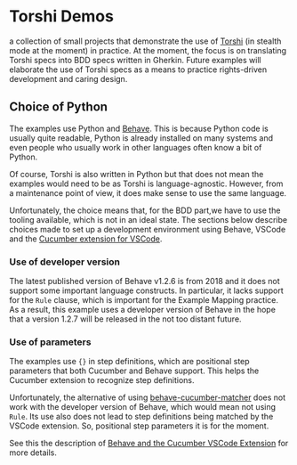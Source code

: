 # Torshi Demos

a collection of small projects that demonstrate the use of [Torshi] (in stealth 
mode at the moment) in practice. At the moment, the focus is on translating 
Torshi specs into BDD specs written in Gherkin. Future examples will elaborate
the use of Torshi specs as a means to practice rights-driven development and 
caring design. 

[Torshi]: https://github.com/alexvoss/torshi

## Choice of Python

The examples use Python and [Behave]. This is because Python code is usually
quite readable, Python is already installed on many systems and even people who
usually work in other languages often know a bit of Python.

Of course, Torshi is also written in Python but that does not mean the examples
would need to be as Torshi is language-agnostic. However, from a maintenance
point of view, it does make sense to use the same language.

[Behave]: https://github.com/behave/behave

Unfortunately, the choice means that, for the BDD part,we have to use the
tooling available, which is not in an ideal state. The sections below describe
choices made to set up a development environment using Behave, VSCode and the
[Cucumber extension for VSCode].

[Cucumber extension for VSCode]: https://github.com/cucumber/vscode/

### Use of developer version

The latest published version of Behave v1.2.6 is from 2018 and it does not support
some important language constructs. In particular, it lacks support for the
`Rule` clause, which is important for the Example Mapping practice. As a
result, this example uses a developer version of Behave in the hope that a
version 1.2.7 will be released in the not too distant future.

### Use of parameters

The examples use `{}` in step definitions, which are positional step parameters
that both Cucumber and Behave support. This helps the Cucumber extension to
recognize step definitions.

Unfortunately, the alternative of using [behave-cucumber-matcher] does not
work with the developer version of Behave, which would mean not using `Rule`.
Its use also does not lead to step definitions being matched by the VSCode
extension. So, positional step parameters it is for the moment.

See this the description of [Behave and the Cucumber VSCode Extension] for
more details.

[behave-cucumber-matcher]: https://github.com/kieran-ryan/behave-cucumber-matcher
[Behave and the Cucumber VSCode Extension]: https://github.com/cucumber/vscode/issues/143
